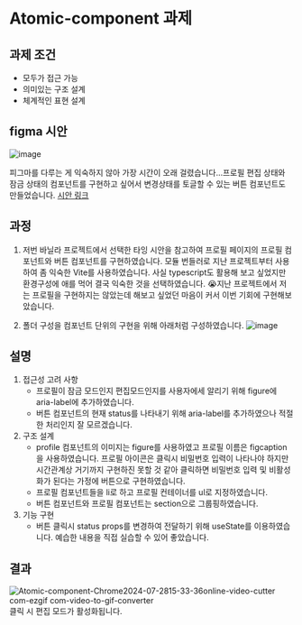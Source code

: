 # Atomic-component 과제

## 과제 조건

- 모두가 접근 가능
- 의미있는 구조 설계
- 체계적인 표현 설계

## figma 시안

![image](https://github.com/user-attachments/assets/4cc7e327-6bed-4b15-a452-fe973bc3caef)

피그마를 다루는 게 익숙하지 않아 가장 시간이 오래 걸렸습니다...프로필 편집 상태와 잠금 상태의 컴포넌트를 구현하고 싶어서 변경상태를 토글할 수 있는 버튼 컴포넌트도 만들었습니다.
[시안 링크](profile.fig)

## 과정

1. 저번 바닐라 프로젝트에서 선택한 타잉 시안을 참고하여 프로필 페이지의 프로필 컴포넌트와 버튼 컴포넌트를 구현하였습니다.
   모듈 번들러로 지난 프로젝트부터 사용하여 좀 익숙한 Vite를 사용하였습니다. 사실 typescript도 활용해 보고 싶었지만 환경구성에 애를 먹어 결국 익숙한 것을 선택하였습니다. 😭지난 프로젝트에서 저는 프로필을 구현하지는 않았는데 해보고 싶었던 마음이 커서 이번 기회에 구현해보았습니다.

2. 폴더 구성을 컴포넌트 단위의 구현을 위해 아래처럼 구성하였습니다.
   ![image](https://github.com/user-attachments/assets/85af2283-4070-4ae3-9fae-fc3d91523af8)

## 설명

1. 접근성 고려 사항
   - 프로필이 잠금 모드인지 편집모드인지를 사용자에세 알리기 위해 figure에 aria-label에 추가하였습니다.
   - 버튼 컴포넌트의 현재 status를 나타내기 위해 aria-label를 추가하였으나 적절한 처리인지 잘 모르겠습니다.
2. 구조 설계
   - profile 컴포넌트의 이미지는 figure를 사용하였고 프로필 이름은 figcaption을 사용하였습니다. 프로필 아이콘은 클릭시 비밀번호 입력이 나타나야 하지만 시간관계상 거기까지 구현하진 못할 것 같아 클릭하면 비밀번호 입력 및 비활성화가 된다는 가정에 버튼으로 구현하였습니다.
   - 프로필 컴포넌트들을 li로 하고 프로필 컨테이너를 ul로 지정하였습니다.
   - 버튼 컴포넌트와 프로필 컴포넌트는 section으로 그룹핑하였습니다.
3. 기능 구현
   - 버튼 클릭시 status props를 변경하여 전달하기 위해 useState를 이용하였습니다. 예습한 내용을 직접 실습할 수 있어 좋았습니다.

## 결과

![Atomic-component-Chrome2024-07-2815-33-36online-video-cutter com-ezgif com-video-to-gif-converter](https://github.com/user-attachments/assets/c377db56-6aa4-41af-b9f6-4cf436d2ef48)
<br/>클릭 시 편집 모드가 활성화됩니다.
